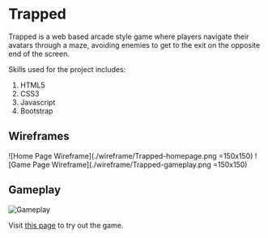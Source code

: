 # Trapped

Trapped is a web based arcade style game where players navigate their avatars through a maze, avoiding enemies to get to the exit on the opposite end of the screen.

Skills used for the project includes:

1. HTML5
2. CSS3
3. Javascript
4. Bootstrap

## Wireframes

![Home Page Wireframe](./wireframe/Trapped-homepage.png =150x150)
![Game Page Wireframe](./wireframe/Trapped-gameplay.png =150x150)

## Gameplay

![Gameplay](https://media.giphy.com/media/1qeeSneeMzW7ijqlVS/giphy.gif)

Visit [this page](https://trap.netlify.com) to try out the game.
